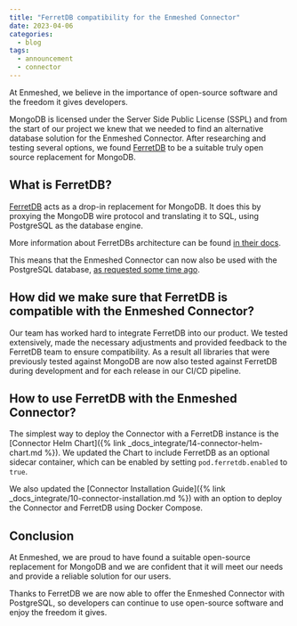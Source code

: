 ```yaml
---
title: "FerretDB compatibility for the Enmeshed Connector"
date: 2023-04-06
categories:
  - blog
tags:
  - announcement
  - connector
---
```


At Enmeshed, we believe in the importance of open-source software and the freedom it gives developers.

MongoDB is licensed under the Server Side Public License (SSPL) and from the start of our project we knew that we needed to find an alternative database solution for the Enmeshed Connector. After researching and testing several options, we found [FerretDB](https://www.ferretdb.io/) to be a suitable truly open source replacement for MongoDB.

## What is FerretDB?

[FerretDB](https://www.ferretdb.io/) acts as a drop-in replacement for MongoDB. It does this by proxying the MongoDB wire protocol and translating it to SQL, using PostgreSQL as the database engine.

More information about FerretDBs architecture can be found [in their docs](https://docs.ferretdb.io/understanding-ferretdb/).

This means that the Enmeshed Connector can now also be used with the PostgreSQL database, [as requested some time ago](https://github.com/nmshd/feedback/issues/13).

## How did we make sure that FerretDB is compatible with the Enmeshed Connector?

Our team has worked hard to integrate FerretDB into our product. We tested extensively, made the necessary adjustments and provided feedback to the FerretDB team to ensure compatibility. As a result all libraries that were previously tested against MongoDB are now also tested against FerretDB during development and for each release in our CI/CD pipeline.

## How to use FerretDB with the Enmeshed Connector?

The simplest way to deploy the Connector with a FerretDB instance is the [Connector Helm Chart]({% link _docs_integrate/14-connector-helm-chart.md %}). We updated the Chart to include FerretDB as an optional sidecar container, which can be enabled by setting `pod.ferretdb.enabled` to `true`.

We also updated the [Connector Installation Guide]({% link _docs_integrate/10-connector-installation.md %}) with an option to deploy the Connector and FerretDB using Docker Compose.

## Conclusion

At Enmeshed, we are proud to have found a suitable open-source replacement for MongoDB and we are confident that it will meet our needs and provide a reliable solution for our users.

Thanks to FerretDB we are now able to offer the Enmeshed Connector with PostgreSQL, so developers can continue to use open-source software and enjoy the freedom it gives.
